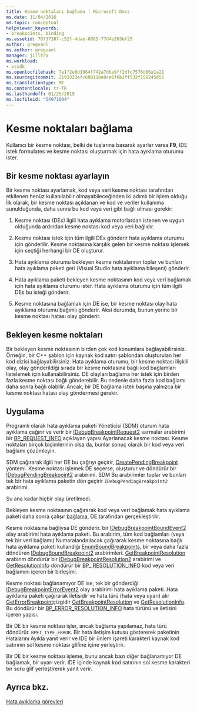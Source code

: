 ```yaml
---
title: Kesme noktaları bağlama | Microsoft Docs
ms.date: 11/04/2016
ms.topic: conceptual
helpviewer_keywords:
- breakpoints, binding
ms.assetid: 70737387-c52f-4dae-8865-77d4b203bf25
author: gregvanl
ms.author: gregvanl
manager: jillfra
ms.workload:
- vssdk
ms.openlocfilehash: 7e1f2e0d1964f742a7dba9ff2dfc7576d86a1a21
ms.sourcegitcommit: 2193323efc608118e0ce6f6b2ff532f158245d56
ms.translationtype: MT
ms.contentlocale: tr-TR
ms.lasthandoff: 01/25/2019
ms.locfileid: "54971094"
---
```

# <a name="bind-breakpoints"></a>Kesme noktaları bağlama
Kullanıcı bir kesme noktası, belki de tuşlarına basarak ayarlar varsa **F9**, IDE istek formulates ve kesme noktası oluşturmak için hata ayıklama oturumu ister.  
  
## <a name="set-a-breakpoint"></a>Bir kesme noktası ayarlayın  
 Bir kesme noktası ayarlamak, kod veya veri kesme noktası tarafından etkilenen henüz kullanılabilir olmayabileceğinden iki adımlı bir işlem olduğu. İlk olarak, bir kesme noktası açıklanan ve kod ve veriler kullanıma sunulduğunda, daha sonra bu kod veya veri gibi bağlı olması gerekir:  
  
1.  Kesme noktası (DEs) ilgili hata ayıklama motorlardan istenen ve uygun olduğunda ardından kesme noktası kod veya veri bağlıdır.  
  
2.  Kesme noktası istek için tüm ilgili DEs gönderir hata ayıklama oturumu için gönderilir. Kesme noktasına karşılık gelen bir kesme noktası işlemek için seçtiği herhangi bir DE oluşturur.  
  
3.  Hata ayıklama oturumu bekleyen kesme noktalarının toplar ve bunları hata ayıklama paketi geri (Visual Studio hata ayıklama bileşeni) gönderir.  
  
4.  Hata ayıklama paketi bekleyen kesme noktasının kod veya veri bağlamak için hata ayıklama oturumu ister. Hata ayıklama oturumu için tüm ilgili DEs bu isteği gönderir.  
  
5.  Kesme noktasına bağlamak için DE ise, bir kesme noktası olay hata ayıklama oturumu bağımlı gönderir. Aksi durumda, bunun yerine bir kesme noktası hatası olay gönderir.  
  
## <a name="pending-breakpoints"></a>Bekleyen kesme noktaları  
 Bir bekleyen kesme noktasının birden çok kod konumlara bağlayabilirsiniz. Örneğin, bir C++ şablon için kaynak kod satırı şablondan oluşturulan her kod dizisi bağlayabilirsiniz. Hata ayıklama oturumu, bir kesme noktası ilişkili olay, olay gönderildiği sırada bir kesme noktasına bağlı kod bağlamları listelemek için kullanabilirsiniz. DE olayları bağlama her istek için birden fazla kesme noktası bağlı gönderebilir. Bu nedenle daha fazla kod bağlamı daha sonra bağlı olabilir. Ancak, bir DE bağlama istek başına yalnızca bir kesme noktası hatası olay göndermesi gerekir.  
  
## <a name="implementation"></a>Uygulama  
 Programlı olarak hata ayıklama paketi Yöneticisi (SDM) oturum hata ayıklama çağırır ve verir bir [IDebugBreakpointRequest2](../../extensibility/debugger/reference/idebugbreakpointrequest2.md) sarmalar arabirimi bir [BP_REQUEST_INFO](../../extensibility/debugger/reference/bp-request-info.md) açıklayan yapısı Ayarlanacak kesme noktası. Kesme noktaları birçok biçimlerinin olsa da, bunlar sonuç olarak bir kod veya veri bağlamı çözümleyin.  
  
 SDM çağırarak ilgili her DE bu çağrıyı geçirir, [CreatePendingBreakpoint](../../extensibility/debugger/reference/idebugengine2-creatependingbreakpoint.md) yöntemi. Kesme noktası işlemek DE seçerse, oluşturur ve döndürür bir [IDebugPendingBreakpoint2](../../extensibility/debugger/reference/idebugpendingbreakpoint2.md) arabirimi. SDM Bu arabirimler toplar ve bunları tek bir hata ayıklama paketin dön geçirir `IDebugPendingBreakpoint2` arabirimi.  
  
 Şu ana kadar hiçbir olay üretilmedi.  
  
 Bekleyen kesme noktasının çağırarak kod veya veri bağlamak hata ayıklama paketi daha sonra çalışır [bağlama](../../extensibility/debugger/reference/idebugpendingbreakpoint2-bind.md), DE tarafından gerçekleştirilir.  
  
 Kesme noktasına bağlıysa DE gönderir. bir [IDebugBreakpointBoundEvent2](../../extensibility/debugger/reference/idebugbreakpointboundevent2.md) olay arabirimi hata ayıklama paketi. Bu arabirim, tüm kod bağlamları (veya tek bir veri bağlamı) Numaralandırılacak çağırarak kesme noktasına bağlı hata ayıklama paketi kullandığı [EnumBoundBreakpoints](../../extensibility/debugger/reference/idebugbreakpointboundevent2-enumboundbreakpoints.md), bir veya daha fazla döndüren [IDebugBoundBreakpoint2](../../extensibility/debugger/reference/idebugboundbreakpoint2.md) arabirimleri. [GetBreakpointResolution](../../extensibility/debugger/reference/idebugboundbreakpoint2-getbreakpointresolution.md) arabirim döndürür bir [IDebugBreakpointResolution2](../../extensibility/debugger/reference/idebugbreakpointresolution2.md) arabirimi ve [GetResolutionInfo](../../extensibility/debugger/reference/idebugbreakpointresolution2-getresolutioninfo.md) döndürür bir [BP_ RESOLUTION_INFO](../../extensibility/debugger/reference/bp-resolution-info.md) kod veya veri bağlamını içeren bir birleşimi.  
  
 Kesme noktası bağlanamıyor DE ise, tek bir gönderdiği [IDebugBreakpointErrorEvent2](../../extensibility/debugger/reference/idebugbreakpointerrorevent2.md) olay arabirimi hata ayıklama paketi. Hata ayıklama paketi çağırarak iletisidir ve hata türü (hata veya uyarı) alır [GetErrorBreakpoint](../../extensibility/debugger/reference/idebugbreakpointerrorevent2-geterrorbreakpoint.md)çizgidir [GetBreakpointResolution](../../extensibility/debugger/reference/idebugerrorbreakpoint2-getbreakpointresolution.md) ve [ GetResolutionInfo](../../extensibility/debugger/reference/idebugerrorbreakpointresolution2-getresolutioninfo.md). Bu döndürür bir [BP_ERROR_RESOLUTION_INFO](../../extensibility/debugger/reference/bp-error-resolution-info.md) hata türünü ve iletisini içeren yapısı.  
  
 Bir DE bir kesme noktası işler, ancak bağlama yapılamaz, hata türü döndürür. `BPET_TYPE_ERROR`. Bir hata iletişim kutusu göstererek paketinin Hatalarını Ayıkla yanıt verir ve IDE bir ünlem işareti karakteri kaynak kod satırının sol kesme noktası glifine içine yerleştirir.  
  
 Bir DE bir kesme noktası işleme, bunu ancak bazı diğer bağlanamıyor DE bağlamak, bir uyarı verir. IDE içinde kaynak kod satırının sol kesme karakteri bir soru glif yerleştirerek yanıt verir.  
  
## <a name="see-also"></a>Ayrıca bkz.  
 [Hata ayıklama görevleri](../../extensibility/debugger/debugging-tasks.md)